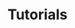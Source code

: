 ---
title: Tutorials
description: How-to's, quick start guides, etc.
# image:

# Badge style
style:
    background: "#5A7D9A" 
    #color: "#fff"
---